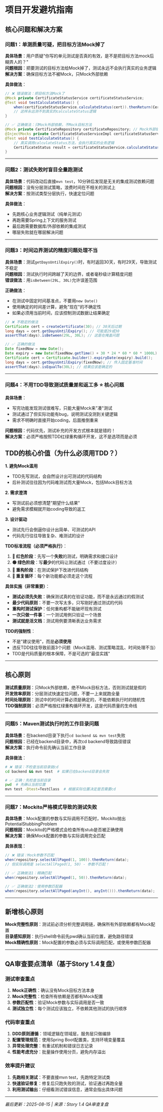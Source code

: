 # 项目开发避坑指南

## 核心问题和解决方案

### 问题1：单测质量可疑，把目标方法Mock掉了
**具体场景**：用户质疑"你写的单元测试是否真的有效，是不是把目标方法mock后糊弄人的？"  
**问题根因**：把要测试的目标方法给Mock掉了，测试永远不会执行真实的业务逻辑  
**解决方案**：确保目标方法不被Mock，只Mock外部依赖

**具体做法**：
```java
// ❌ 错误做法：把目标方法Mock了
@Mock private CertificateStatusService certificateStatusService;
@Test void testCalculateStatus() {
    when(certificateStatusService.calculateStatus(cert)).thenReturn(CertificateStatus.NORMAL);
    // 这样永远测不到真实的calculateStatus逻辑
}

// ✅ 正确做法：只Mock外部依赖，不Mock目标方法
@Mock private CertificateRepository certificateRepository; // Mock外部依赖
@InjectMocks private CertificateStatusServiceImpl certificateStatusService; // 真实对象
@Test void testCalculateStatus() {
    // 真实调用calculateStatus方法，会执行真实的业务逻辑
    CertificateStatus result = certificateStatusService.calculateStatus(cert);
}
```

---

### 问题2：测试失败时盲目全量跑测试
**具体场景**：代码改动后直接`mvn test`，10分钟后发现是无关的集成测试依赖问题  
**问题根因**：没有分层测试策略，浪费时间在不相关的测试上  
**解决方案**：按测试类型分层执行，快速定位问题

**具体做法**：
- 先跑核心业务逻辑测试（纯单元测试）
- 再跑需要Spring上下文的服务测试
- 最后跑需要数据库/外部依赖的集成测试
- 哪层失败就在哪层解决问题

---

### 问题3：时间边界测试的精度问题处理不当
**具体场景**：测试`getDaysUntilExpiry()`时，有时返回30天，有时29天，导致测试不稳定  
**问题根因**：测试执行时间跨越了天的边界，或者毫秒级计算精度问题  
**错误做法**：用`isBetween(29L, 30L)`允许误差范围

**正确做法**：
- 在测试中固定时间基准点，不要用`new Date()`
- 使用确定的时间差计算，避免"现在"的不确定性
- 如果必须用当前时间，应该控制测试数据让结果确定

```java
// ❌ 不稳定的做法
Certificate cert = createCertificate(30); // 30天后过期
long days = cert.getDaysUntilExpiry(); // 可能是29或30
assertThat(days).isBetween(29L, 30L); // 这是在掩盖问题

// ✅ 正确的做法  
Date fixedNow = new Date();
Date expiry = new Date(fixedNow.getTime() + 30 * 24 * 60 * 60 * 1000L);
Certificate cert = Certificate.builder().expiryDate(expiry).build();
long days = cert.getDaysUntilExpiry(fixedNow); // 传入固定基准时间
assertThat(days).isEqualTo(30L); // 结果应该是确定的
```

---

### 问题4：不用TDD导致测试质量差和返工多 ⭐ 核心问题
**具体场景**：
- 写完功能发现测试很难写，只能大量Mock来"凑"测试
- 测试通过了但实际功能有bug，说明测试没测到关键逻辑
- 需求不明确时直接开始coding，后面推倒重来

**问题根因**：代码优先，测试补充的开发方式根本就是错的！  
**解决方案**：必须严格按照TDD红绿重构循环开发，这不是选项而是必须

## TDD的核心价值（为什么必须用TDD？）

**1. 避免Mock滥用**
- TDD先写测试，会自然设计出可测试的代码结构
- 后补测试往往因为代码难测试而大量Mock，包括Mock目标方法

**2. 需求澄清**
- 写测试前必须想清楚"期望什么结果"
- 避免需求模糊就开始coding导致的返工

**3. 设计驱动**
- 测试先行会倒逼你设计出简单、可测试的API
- 代码先行往往导致复杂、难测试的设计

**TDD标准流程（必须严格执行）**：
1. **🔴 红色阶段**：先写一个**失败**的测试，明确需求和接口设计
2. **🟢 绿色阶段**：写**最少**的代码让测试通过（不要过度设计）
3. **🔵 重构阶段**：在测试保护下改进代码结构
4. **🔁 重复循环**：每个新功能都必须走这个流程

**具体实施（非常重要）**：
- **测试必须先失败**：确保测试真的在验证功能，而不是永远通过的假测试
- **最少代码原则**：不要一次写太多，只写刚好通过测试的代码
- **重构时测试保护**：任何重构都不能破坏现有测试
- **一次只做一件事**：一个测试用例只验证一个场景
- **测试就是活文档**：测试用例要清晰表达业务需求

**TDD的强制性**：
- 不是"建议使用"，而是**必须使用**
- 违反TDD往往导致前面3个问题（Mock滥用、测试策略混乱、时间处理不当）
- TDD是代码质量的根本保障，不是可选的"最佳实践"

---

## 核心原则

**测试质量原则**：只Mock外部依赖，绝不Mock目标方法，否则测试就是假的  
**开发效率原则**：分层测试快速定位问题，不要一上来就跑全量  
**时间处理原则**：测试中的时间计算必须是确定的，不能依赖执行时的随机性  
**TDD强制原则**：必须严格按红绿重构循环开发，这是代码质量的生命线

---

### 问题5：Maven测试执行时的工作目录问题
**具体场景**：在backend目录下执行`cd backend && mvn test`失败  
**问题根因**：已经在backend目录中，再次cd backend导致路径错误  
**解决方案**：执行命令前先确认当前工作目录

**具体做法**：
```bash
# ❌ 错误：不检查当前目录就cd
cd backend && mvn test  # 如果已在backend目录会失败

# ✅ 正确：先检查当前目录
pwd  # 先确认当前位置
mvn test -Dtest=TestClass  # 根据实际位置决定是否需要cd
```

---

### 问题7：Mockito严格模式导致的测试失败
**具体场景**：Mock配置的参数与实际调用不匹配时，Mockito抛出PotentialStubbingProblem  
**问题根因**：Mockito的严格模式会检查所有stub是否被正确使用  
**解决方案**：确保Mock配置的参数与实际调用完全匹配

**具体表现**：
```java
// ❌ 错误：Mock参数不匹配
when(repository.selectAllPaged(1, 100)).thenReturn(data);
// 但实际调用是 selectAllPaged(1, 50) - 参数不匹配！

// ✅ 正确做法1：精确匹配
when(repository.selectAllPaged(1, 50)).thenReturn(data);

// ✅ 正确做法2：使用参数匹配器
when(repository.selectAllPaged(anyInt(), anyInt())).thenReturn(data);
```

---

## 新增核心原则

**Mock完整性原则**：测试前必须分析完整调用链，确保所有外部依赖都有Mock配置  
**目录感知原则**：执行shell命令前先pwd确认当前位置，避免路径错误  
**Mock精确性原则**：Mock配置的参数必须与实际调用匹配，或使用参数匹配器  

---

## QA审查要点清单（基于Story 1.4复盘）

### 测试审查重点
1. **Mock正确性**：确认没有Mock目标方法本身
2. **Mock完整性**：检查所有依赖是否都有Mock配置
3. **参数匹配性**：验证Mock参数与实际调用是否一致
4. **测试独立性**：每个测试应该独立，不依赖其他测试的执行顺序

### 代码审查重点
1. **DDD原则遵循**：领域逻辑在领域层，服务层只做编排
2. **配置管理规范**：使用Spring Boot配置类，支持环境变量覆盖
3. **异常处理完整**：有重试机制和错误日志记录
4. **性能考虑充分**：批量操作使用分页，避免内存溢出

### 效率提升建议
1. **先跑相关测试**：不要直接mvn test，先跑特定测试类
2. **快速验证修复**：修复后只跑失败的测试，验证通过再跑全量
3. **利用测试输出**：仔细看测试错误信息，通常会指出具体问题

---

*最后更新：2025-08-15 | 来源：Story 1.4 QA审查复盘*